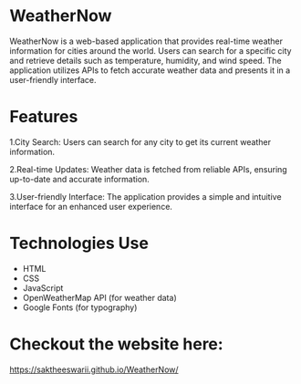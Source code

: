 # WeatherNow
WeatherNow is a web-based application that provides real-time weather information for cities around the world. Users can search for a specific city and retrieve details such as temperature, humidity, and wind speed. The application utilizes APIs to fetch accurate weather data and presents it in a user-friendly interface.

# Features


1.City Search: Users can search for any city to get its current weather information.


2.Real-time Updates: Weather data is fetched from reliable APIs, ensuring up-to-date and accurate information.


3.User-friendly Interface: The application provides a simple and intuitive interface for an enhanced user experience.

# Technologies Use
* HTML
* CSS
* JavaScript
* OpenWeatherMap API (for weather data)
* Google Fonts (for typography)

# Checkout the website here:
https://saktheeswarii.github.io/WeatherNow/
